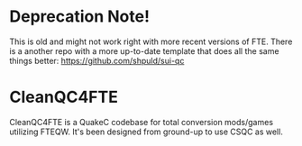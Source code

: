 # Deprecation Note!
This is old and might not work right with more recent versions of FTE.
There is a another repo with a more up-to-date template that does all the same things better:
https://github.com/shpuld/sui-qc

# CleanQC4FTE
CleanQC4FTE is a QuakeC codebase for total conversion mods/games utilizing FTEQW. It's been designed from ground-up to use CSQC as well.

